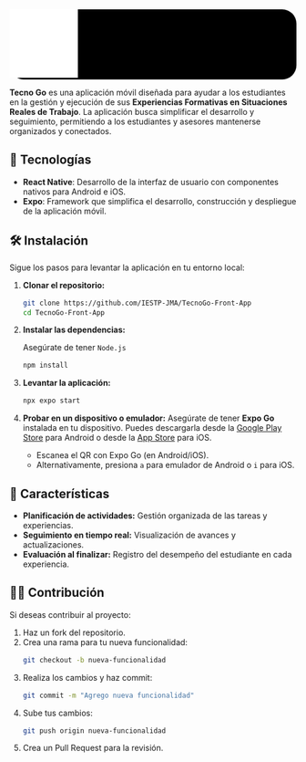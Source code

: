 <div style="background-color: black; border-radius: 25px">
  <img src="./assets/adaptive-icon.png" alt="Logo Tecno Go" width="120">
</div>

**Tecno Go** es una aplicación móvil diseñada para ayudar a los estudiantes en la gestión y ejecución de sus **Experiencias Formativas en Situaciones Reales de Trabajo**. La aplicación busca simplificar el desarrollo y  seguimiento, permitiendo a los estudiantes y asesores mantenerse organizados y conectados.

## 🚀 Tecnologías

- **React Native**: Desarrollo de la interfaz de usuario con componentes nativos para Android e iOS.  
- **Expo**: Framework que simplifica el desarrollo, construcción y despliegue de la aplicación móvil.  

## 🛠️ Instalación

Sigue los pasos para levantar la aplicación en tu entorno local:

1. **Clonar el repositorio:**

   ```bash
   git clone https://github.com/IESTP-JMA/TecnoGo-Front-App
   cd TecnoGo-Front-App
   ```

2. **Instalar las dependencias:**

   Asegúrate de tener `Node.js`

   ```bash
   npm install
   ```

3. **Levantar la aplicación:**

   ```bash
   npx expo start 
   ```

4. **Probar en un dispositivo o emulador:**
   Asegúrate de tener **Expo Go** instalada en tu dispositivo. Puedes descargarla desde la [Google Play Store](https://play.google.com/store/apps/details?id=host.exp.exponent) para Android o desde la [App Store](https://apps.apple.com/us/app/expo-go/id982107777) para iOS.
   - Escanea el QR con Expo Go (en Android/iOS).
   - Alternativamente, presiona `a` para emulador de Android o `i` para iOS.

## 📱 Características

- **Planificación de actividades:** Gestión organizada de las tareas y experiencias.
- **Seguimiento en tiempo real:** Visualización de avances y actualizaciones.
- **Evaluación al finalizar:** Registro del desempeño del estudiante en cada experiencia.

## 🧑‍💻 Contribución

Si deseas contribuir al proyecto: 

1. Haz un fork del repositorio.  
2. Crea una rama para tu nueva funcionalidad:  
   ```bash
   git checkout -b nueva-funcionalidad
   ```
3. Realiza los cambios y haz commit:  
   ```bash
   git commit -m "Agrego nueva funcionalidad"
   ```
4. Sube tus cambios:  
   ```bash
   git push origin nueva-funcionalidad
   ```
5. Crea un Pull Request para la revisión.
